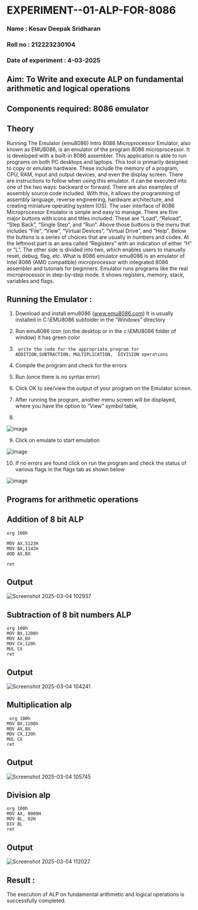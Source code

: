 # EXPERIMENT--01-ALP-FOR-8086
### Name : Kesav Deepak Sridharan
### Roll no : 212223230104 
### Date of experiment : 4-03-2025





## Aim: To Write and execute ALP on fundamental arithmetic and logical operations
## Components required: 8086  emulator 
## Theory 
Running The Emulator (emu8086) Intro 8086 Microprocessor Emulator, also known as EMU8086, is an emulator of the program 8086 microprocessor. It is developed with a built-in 8086 assembler. This application is able to run programs on both PC desktops and laptops. This tool is primarily designed to copy or emulate hardware. These include the memory of a program, CPU, RAM, input and output devices, and even the display screen. There are instructions to follow when using this emulator. It can be executed into one of the two ways: backward or forward. There are also examples of assembly source code included. With this, it allows the programming of assembly language, reverse engineering, hardware architecture, and creating miniature operating system (OS). The user interface of 8086 Microprocessor Emulator is simple and easy to manage. There are five major buttons with icons and titles included. These are “Load”, “Reload”, “Step Back”, “Single Step”, and “Run”. Above those buttons is the menu that includes “File”, “View”, “Virtual Devices”, “Virtual Drive”, and “Help”. Below the buttons is a series of choices that are usually in numbers and codes. At the leftmost part is an area called “Registers” with an indication of either “H” or “L”. The other side is divided into two, which enables users to manually reset, debug, flag, etc. What is 8086 emulator emu8086 is an emulator of Intel 8086 (AMD compatible) microprocessor with integrated 8086 assembler and tutorials for beginners. Emulator runs programs like the real microprocessor in step-by-step mode. it shows registers, memory, stack, variables and flags.


 ## Running the Emulator :
1.	Download and install emu8086 (www.emu8086.com) It is usually installed in C:\EMU8086 subfolder in the “Windows” directory
2.	  Run  emu8086 icon (on the desktop or in the c:\EMU8086 folder of window) It has green color 
 
 
3.		write the code for the appropriate program for ADDITION,SUBTRACTION, MULTIPLICATION,  DIVISION operations 

4.	 Compile the program and check for the errors 
5.	Run (once there is no syntax error) 

6.	Click OK to see/view the output of your program on the Emulator screen. 


7.	After running the program, another menu screen will be displayed, where you have the option to “View” symbol table,
8.	 


![image](https://user-images.githubusercontent.com/36288975/189273263-d65baae9-4b8f-4723-afb3-c0ffa4052b04.png)











9.	Click on emulate to start emulation 








![image](https://user-images.githubusercontent.com/36288975/189273273-9bb36ec1-e2e8-4892-8d35-37707332bfdc.png)








10.	If no errors are found click on run the program and check the status of various flags in the flags tab as shown below 






![image](https://user-images.githubusercontent.com/36288975/189273277-113a2a33-4a40-4ff8-95a5-ecd3a1f504fe.png)







## Programs for arithmetic  operations

## Addition  of 8 bit ALP 
```
org 100h

MOV AX,5123H
MOV BX,1142H
ADD AX,BX

ret
```


## Output  
![Screenshot 2025-03-04 102937](https://github.com/user-attachments/assets/3a0b1e14-dca0-489f-82c1-5a7477ecb59c)

 
## Subtraction   of 8 bit numbers  ALP 
```
org 100h
MOV BX,1200h
MOV AX,BX
MOV CX,120h
MUL CX
ret
```

## Output
![Screenshot 2025-03-04 104241](https://github.com/user-attachments/assets/68292950-f2a3-4577-a4c3-ad3a8f00bb71)

## Multiplication alp 
```
 org 100h
MOV BX,1200h
MOV AX,BX
MOV CX,120h
MUL CX
ret
```
 ## Output  
![Screenshot 2025-03-04 105745](https://github.com/user-attachments/assets/c1ce32a2-1465-4d82-bb34-3c0e078cadcc)


## Division alp 
```
org 100h
MOV AX, 0009H   
MOV BL, 02H     
DIV BL    
ret
```
## Output  
![Screenshot 2025-03-04 112027](https://github.com/user-attachments/assets/e963e84e-6b57-43d0-8dcf-18680535cbf4)


## Result :

The execution of ALP on fundamental arithmetic and logical operations is successfully completed.
 








